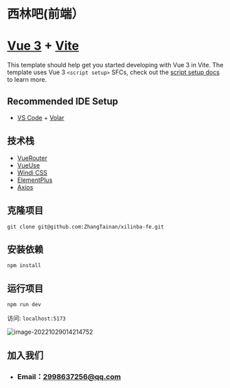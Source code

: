 # 西林吧(前端）

# [Vue 3](https://cn.vuejs.org/) + [Vite](https://vitejs.cn/)

This template should help get you started developing with Vue 3 in Vite. The template uses Vue 3 `<script setup>` SFCs, check out the [script setup docs](https://v3.vuejs.org/api/sfc-script-setup.html#sfc-script-setup) to learn more.

## Recommended IDE Setup

- [VS Code](https://code.visualstudio.com/) + [Volar](https://marketplace.visualstudio.com/items?itemName=Vue.volar)

## 技术栈

- [VueRouter](https://router.vuejs.org/zh/)
- [VueUse](https://vueuse.org/)
- [Windi CSS](https://cn.windicss.org/)
- [ElementPlus](https://element-plus.gitee.io/zh-CN/)
- [Axios](https://www.axios-http.cn/)

## 克隆项目

`git clone git@github.com:ZhangTainan/xilinba-fe.git`

## 安装依赖
`npm install`

## 运行项目
`npm run dev`

访问: `localhost:5173`

![image-20221029014214752](C:\Users\qq2998637256\Desktop\新建文件夹\temp\xilinba-fe\README.assets\image-20221029014214752.png)

## 加入我们

- ### Email：2998637256@qq.com